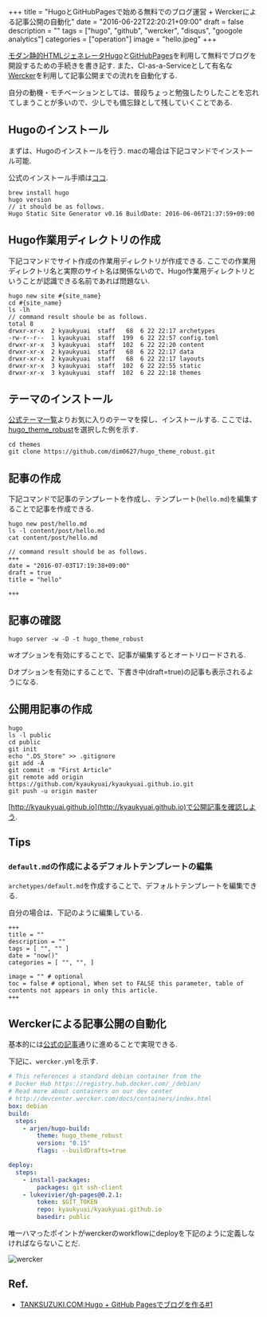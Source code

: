 +++
title = "HugoとGitHubPagesで始める無料でのブログ運営 + Werckerによる記事公開の自動化"
date = "2016-06-22T22:20:21+09:00"
draft = false
description = ""
tags = ["hugo", "github", "wercker", "disqus", "googole analytics"]
categories = ["operation"]
image = "hello.jpeg"
+++

[モダン静的HTMLジェネレータHugo](http://gohugo.io/)と[GitHubPages](https://pages.github.com/)を利用して無料でブログを開設するための手続きを書き記す.
また、CI-as-a-Serviceとして有名な[Wercker](http://wercker.com/)を利用して記事公開までの流れを自動化する.

自分の動機・モチベーションとしては、普段ちょっと勉強したりしたことを忘れてしまうことが多いので、少しでも備忘録として残していくことである.

## Hugoのインストール

まずは、Hugoのインストールを行う.
macの場合は下記コマンドでインストール可能.

公式のインストール手順は[ココ](https://gohugo.io/overview/installing/).

```
brew install hugo
hugo version
// it should be as follows.
Hugo Static Site Generator v0.16 BuildDate: 2016-06-06T21:37:59+09:00
```

## Hugo作業用ディレクトリの作成

下記コマンドでサイト作成の作業用ディレクトリが作成できる.
ここでの作業用ディレクトリ名と実際のサイト名は関係ないので、Hugo作業用ディレクトリということが認識できる名前であれば問題ない.

```
hugo new site #{site_name}
cd #{site_name}
ls -lh
// command result shoule be as follows.
total 8
drwxr-xr-x  2 kyaukyuai  staff   68  6 22 22:17 archetypes
-rw-r--r--  1 kyaukyuai  staff  199  6 22 22:57 config.toml
drwxr-xr-x  3 kyaukyuai  staff  102  6 22 22:20 content
drwxr-xr-x  2 kyaukyuai  staff   68  6 22 22:17 data
drwxr-xr-x  2 kyaukyuai  staff   68  6 22 22:17 layouts
drwxr-xr-x  3 kyaukyuai  staff  102  6 22 22:55 static
drwxr-xr-x  3 kyaukyuai  staff  102  6 22 22:18 themes
```

## テーマのインストール

[公式テーマ一覧](http://themes.gohugo.io/)よりお気に入りのテーマを探し、インストールする.
ここでは、[hugo_theme_robust](http://themes.gohugo.io/robust/)を選択した例を示す.

```
cd themes
git clone https://github.com/dim0627/hugo_theme_robust.git
```

## 記事の作成

下記コマンドで記事のテンプレートを作成し、テンプレート(`hello.md`)を編集することで記事を作成できる.

```
hugo new post/hello.md
ls -l content/post/hello.md
cat content/post/hello.md

// command result should be as follows.
+++
date = "2016-07-03T17:19:38+09:00"
draft = true
title = "hello"

+++
```

## 記事の確認

```
hugo server -w -D -t hugo_theme_robust
```

wオプションを有効にすることで、記事が編集するとオートリロードされる.

Dオプションを有効にすることで、下書き中(draft=true)の記事も表示されるようになる.


## 公開用記事の作成

```
hugo
ls -l public
cd public
git init
echo ".DS_Store" >> .gitignore
git add -A
git commit -m "First Article"
git remote add origin https://github.com/kyaukyuai/kyaukyuai.github.io.git
git push -u origin master
```

[http://kyaukyuai.github.io](http://kyaukyuai.github.io)で公開記事を確認しよう.

## Tips

### `default.md`の作成によるデフォルトテンプレートの編集

`archetypes/default.md`を作成することで、デフォルトテンプレートを編集できる.

自分の場合は、下記のように編集している.

```
+++
title = ""
description = ""
tags = [ "", "" ]
date = "now()"
categories = [ "", "", ]

image = "" # optional
toc = false # optional, When set to FALSE this parameter, table of contents not appears in only this article.
+++
```

## Werckerによる記事公開の自動化

基本的には[公式の記事](http://gohugo.io/tutorials/automated-deployments)通りに進めることで実現できる.

下記に、`wercker.yml`を示す.

```ruby:wercker.yml
# This references a standard debian container from the
# Docker Hub https://registry.hub.docker.com/_/debian/
# Read more about containers on our dev center
# http://devcenter.wercker.com/docs/containers/index.html
box: debian
build:
  steps:
    - arjen/hugo-build:
        theme: hugo_theme_robust
        version: "0.15"
        flags: --buildDrafts=true

deploy:
  steps:
    - install-packages:
        packages: git ssh-client
    - lukevivier/gh-pages@0.2.1:
        token: $GIT_TOKEN
        repo: kyaukyuai/kyaukyuai.github.io
        basedir: public
```

唯一ハマったポイントがwerckerのworkflowにdeployを下記のように定義しなければならないことだ.

![wercker](/images/wercker.png)

## Ref.

+ [TANKSUZUKI.COM:Hugo + GitHub Pagesでブログを作る#1](http://tanksuzuki.com/post/hugo-github-pages-1/)
